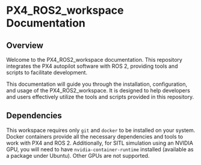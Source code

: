 # PX4_ROS2_workspace Documentation

## Overview

Welcome to the PX4_ROS2_workspace documentation. This repository integrates the PX4 autopilot software with ROS 2, providing tools and scripts to facilitate development.

This documentation will guide you through the installation, configuration, and usage of the PX4_ROS2_workspace. It is designed to help developers and users effectively utilize the tools and scripts provided in this repository.

## Dependencies

This workspace requires only `git` and `docker` to be installed on your system. Docker containers provide all the necessary dependencies and tools to work with PX4 and ROS 2. Additionally, for SITL simulation using an NVIDIA GPU, you will need to have `nvidia-container-runtime` installed (available as a package under Ubuntu). Other GPUs are not supported.
